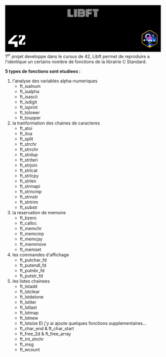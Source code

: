 <picture>
<img alt="Entete du depou libft." src="https://github.com/Paype67210/Libft_42_Mulhouse/blob/main/Tools/cover-libft-bonus.png">
</picture>
1<sup>er</sup> projet developpe dans le cursus de 42, Libft permet de reproduire a l'identique un certains nombre de fonctions de la librairie C Standard.

<b>5 types de fonctions sont etudiees :</b>
1. l'analyse des variables alpha-numeriques
   + ft_isalnum
   + ft_isalpha
   + ft_isascii
   + ft_isdigit
   + ft_isprint
   + ft_tolower
   + ft_toupper
2. la tranformation des chaines de caracteres
   + ft_atoi
   + ft_itoa
   + ft_split
   + ft_strchr
   + ft_strrchr
   + ft_strdup
   + ft_striteri
   + ft_strjoin
   + ft_strlcat
   + ft_strlcpy
   + ft_strlen
   + ft_strmapi
   + ft_strncmp
   + ft_strnstr
   + ft_strtrim
   + ft_substr
3. la reservation de memoire
   + ft_bzero
   + ft_calloc
   + ft_memchr
   + ft_memcmp
   + ft_memcpy
   + ft_memmove
   + ft_memset
4. les commandes d'affichage
   + ft_putchar_fd
   + ft_putendl_fd
   + ft_putnbr_fd
   + ft_putstr_fd
6. les listes chainees
   + ft_lstadd
   + ft_lstclear
   + ft_lstdelone
   + ft_lstiter
   + ft_lstlast
   + ft_lstmap
   + ft_lstnew
   + ft_lstsize
Et j'y ai ajoute quelques fonctions supplementaires...
   + ft_char_end & ft_char_start
   + ft_free_2d & ft_free_array
   + ft_int_strchr
   + ft_msg
   + ft_wcount
